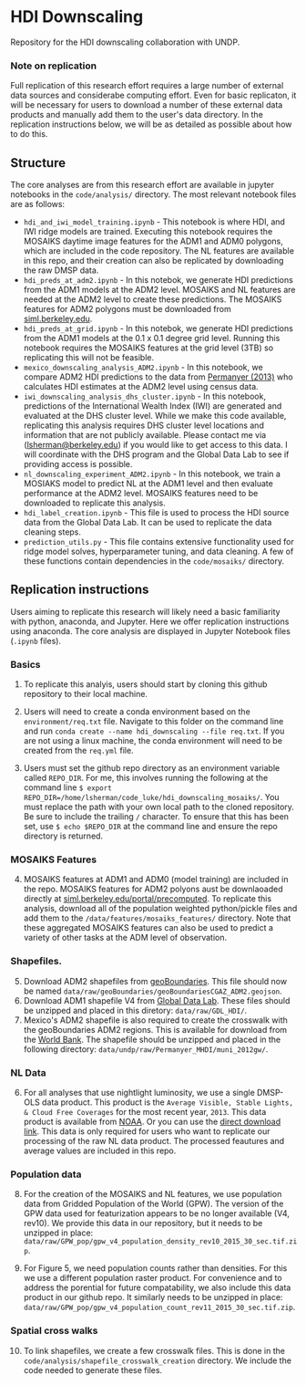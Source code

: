 # HDI Downscaling
Repository for the HDI downscaling collaboration with UNDP.


### Note on replication
Full replication of this research effort requires a large number of external data sources and considerabe computing effort. Even for basic replicaton, it will be necessary for users to download a number of these external data products and manually add them to the user's data directory. In the replication instructions below, we will be as detailed as possible about how to do this. 

## Structure

The core analyses are from this research effort are available in jupyter notebooks in the `code/analysis/` directory. The most relevant notebook files are as follows:

- `hdi_and_iwi_model_training.ipynb` - This notebook is where HDI, and IWI ridge models are trained. Executing this notebook requires the MOSAIKS daytime image features for the ADM1 and ADM0 polygons, which are included in the code repository. The NL features are available in this repo, and their creation can also be replicated by downloading the raw DMSP data. 
- `hdi_preds_at_adm2.ipynb` - In this notebok, we generate HDI predictions from the ADM1 models at the ADM2 level. MOSAIKS and NL features are needed at the ADM2 level to create these predictions. The MOSAIKS features for ADM2 polygons must be downloaded from [siml.berkeley.edu](siml.berkeley.edu/portal/precomputed).
- `hdi_preds_at_grid.ipynb` - In this notebok, we generate HDI predictions from the ADM1 models at the 0.1 x 0.1 degree grid level. Running this notebook requires the MOSAIKS features at the grid level (3TB) so replicating this will not be feasible. 
- `mexico_downscaling_analysis_ADM2.ipynb` - In this notebook, we compare ADM2 HDI predictions to the data from [Permanyer (2013)](https://www.sciencedirect.com/science/article/abs/pii/S0305750X1200294X) who calculates HDI estimates at the ADM2 level using census data. 
- `iwi_downscaling_analysis_dhs_cluster.ipynb` - In this notebook, predictions of the International Wealth Index (IWI) are generated and evaluated at the DHS cluster level. While we make this code available, replicating this analysis requires DHS cluster level locations and information that are not publicly available. Please contact me via (lsherman@berkeley.edu) if you would like to get access to this data. I will coordinate with the DHS program and the Global Data Lab to see if providing access is possible. 
- `nl_downscaling_experiment_ADM2.ipynb` - In this notebook, we train a MOSIAKS model to predict NL at the ADM1 level and then evaluate performance at the ADM2 level. MOSAIKS features need to be downloaded to replicate this analysis.
- `hdi_label_creation.ipynb` - This file is used to process the HDI source data from the Global Data Lab. It can be used to replicate the data cleaning steps.
- `prediction_utils.py` - This file contains extensive functionality used for ridge model solves, hyperparameter tuning, and data cleaning. A few of these functions contain dependencies in the `code/mosaiks/` directory. 



## Replication instructions

Users aiming to replicate this research will likely need a basic familiarity with python, anaconda, and Jupyter. Here we offer replication instructions using anaconda. The core analysis are displayed in Jupyter Notebook files (`.ipynb` files). 

### Basics
1. To replicate this analyis, users should start by cloning this github repository to their local machine. 

2. Users will need to create a conda environment based on the `environment/req.txt` file. Navigate to this folder on the command line and run `conda create --name hdi_downscaling --file req.txt`. If you are not using a linux machine, the conda environment will need to be created from the `req.yml` file.

3. Users must set the github repo directory as an environment variable called `REPO_DIR`. For me, this involves running the following at the command line `$ export REPO_DIR=/home/lsherman/code_luke/hdi_downscaling_mosaiks/`. You must replace the path with your own local path to the cloned repository. Be sure to include the trailing `/` character. To ensure that this has been set, use `$ echo $REPO_DIR` at the command line and ensure the repo directory is returned.


### MOSAIKS Features
4. MOSAIKS features at ADM1 and ADM0 (model training) are included in the repo. MOSAIKS features for ADM2 polyons aust be downlaoaded directly at [siml.berkeley.edu/portal/precomputed](https://siml.berkeley.edu/portal/precomputed/). To replicate this analysis, download all of the population weighted python/pickle files and add them to the `/data/features/mosaiks_features/` directory. Note that these aggregated MOSAIKS features can also be used to predict a variety of other tasks at the ADM level of observation.

### Shapefiles.
5. Download ADM2 shapefiles from [geoBoundaries](https://www.geoboundaries.org/data/geoBoundariesCGAZ-3_0_0/ADM2/simplifyRatio_100/geoBoundariesCGAZ_ADM2.geojson). This file should now be named `data/raw/geoBoundaries/geoBoundariesCGAZ_ADM2.geojson`. 
6. Download ADM1 shapefile V4 from [Global Data Lab](https://globaldatalab.org/mygdl/downloads/shapefiles/). These files should be unzipped and placed in this diretory: `data/raw/GDL_HDI/`.
7. Mexico's ADM2 shapefile is also required to create the crosswalk with the geoBoundaries ADM2 regions. This is available for download from the [World Bank](https://datacatalog.worldbank.org/search/dataset/0039294). The shapefile should be unzipped and placed in the following directory: `data/undp/raw/Permanyer_MHDI/muni_2012gw/`.

### NL Data
6. For all analyses that use nightlight luminosity, we use a single DMSP-OLS data product. This product is the `Average Visible, Stable Lights, & Cloud Free Coverages` for the most recent year, `2013`. This data product is available from [NOAA](https://ngdc.noaa.gov/eog/dmsp/downloadV4composites.html). Or you can use the [direct download link](https://ngdc.noaa.gov/eog/data/web_data/v4composites/F182013.v4.tar). This data is only required for users who want to replicate our processing of the raw NL data product. The processed feautures and average values are included in this repo.

### Population data
8. For the creation of the MOSAIKS and NL features, we use population data from Gridded Population of the World (GPW). The version of the GPW data used for featurization appears to be no longer available (V4, rev10). We provide this data in our repository, but it needs to be unzipped in place: `data/raw/GPW_pop/gpw_v4_population_density_rev10_2015_30_sec.tif.zip`. 

9. For Figure 5, we need population counts rather than densities. For this we use a different population raster product. For convenience and to address the porential for future compatability, we also include this data product in our github repo. It similarly needs to be unzipped in place: `data/raw/GPW_pop/gpw_v4_population_count_rev11_2015_30_sec.tif.zip`. 

### Spatial cross walks
10. To link shapefiles, we create a few crosswalk files. This is done in the `code/analysis/shapefile_crosswalk_creation` directory. We include the code needed to generate these files.
